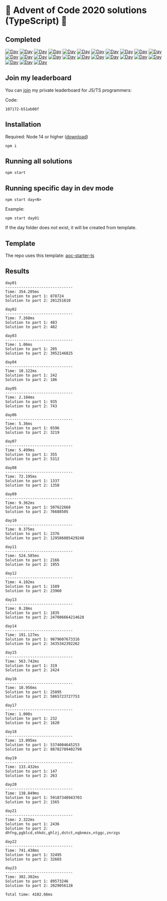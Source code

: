 # 🎄 Advent of Code 2020 solutions (TypeScript) 🎄

## Completed

[![Day](https://badgen.net/badge/01/%E2%98%85%E2%98%85/blue)](src/day01)
[![Day](https://badgen.net/badge/02/%E2%98%85%E2%98%85/blue)](src/day02)
[![Day](https://badgen.net/badge/03/%E2%98%85%E2%98%85/blue)](src/day03)
[![Day](https://badgen.net/badge/04/%E2%98%85%E2%98%85/blue)](src/day04)
[![Day](https://badgen.net/badge/05/%E2%98%85%E2%98%85/blue)](src/day05)
[![Day](https://badgen.net/badge/06/%E2%98%85%E2%98%85/blue)](src/day06)
[![Day](https://badgen.net/badge/07/%E2%98%85%E2%98%85/blue)](src/day07)
[![Day](https://badgen.net/badge/08/%E2%98%85%E2%98%85/blue)](src/day08)
[![Day](https://badgen.net/badge/09/%E2%98%85%E2%98%85/blue)](src/day09)
[![Day](https://badgen.net/badge/10/%E2%98%85%E2%98%85/blue)](src/day10)
[![Day](https://badgen.net/badge/11/%E2%98%85%E2%98%85/blue)](src/day11)
[![Day](https://badgen.net/badge/12/%E2%98%85%E2%98%85/blue)](src/day12)
[![Day](https://badgen.net/badge/13/%E2%98%85%E2%98%85/blue)](src/day13)
[![Day](https://badgen.net/badge/14/%E2%98%85%E2%98%85/blue)](src/day14)
[![Day](https://badgen.net/badge/15/%E2%98%85%E2%98%85/blue)](src/day15)
[![Day](https://badgen.net/badge/16/%E2%98%85%E2%98%85/blue)](src/day16)
[![Day](https://badgen.net/badge/17/%E2%98%85%E2%98%85/blue)](src/day17)
[![Day](https://badgen.net/badge/18/%E2%98%85%E2%98%85/blue)](src/day18)
[![Day](https://badgen.net/badge/19/%E2%98%85%E2%98%85/blue)](src/day19)
[![Day](https://badgen.net/badge/20/%E2%98%85%E2%98%85/blue)](src/day20)
[![Day](https://badgen.net/badge/21/%E2%98%85%E2%98%85/blue)](src/day21)
[![Day](https://badgen.net/badge/22/%E2%98%85%E2%98%85/blue)](src/day22)
[![Day](https://badgen.net/badge/23/%E2%98%85%E2%98%85/blue)](src/day23)
[![Day](https://badgen.net/badge/24/%E2%98%86%E2%98%86/gray)](src/day24)
[![Day](https://badgen.net/badge/25/%E2%98%86%E2%98%86/gray)](src/day25)

## Join my leaderboard

You can [join](https://adventofcode.com/2020/leaderboard/private) my private leaderboard for JS/TS programmers:

Code:

```
107172-b51ab08f
```

## Installation

Required: Node 14 or higher ([download](https://nodejs.org/en/download/))

```
npm i
```

## Running all solutions

```
npm start
```

## Running specific day in dev mode

```
npm start day<N>
```

Example:

```
npm start day01
```

If the day folder does not exist, it will be created from template.

## Template

The repo uses this template: [aoc-starter-ts](https://github.com/caderek/aoc-starter-ts)

## Results

```
day01
------------------------------
Time: 354.205ms
Solution to part 1: 878724
Solution to part 2: 201251610

day02
------------------------------
Time: 7.268ms
Solution to part 1: 483
Solution to part 2: 482

day03
------------------------------
Time: 1.06ms
Solution to part 1: 205
Solution to part 2: 3952146825

day04
------------------------------
Time: 10.122ms
Solution to part 1: 242
Solution to part 2: 186

day05
------------------------------
Time: 2.184ms
Solution to part 1: 935
Solution to part 2: 743

day06
------------------------------
Time: 5.36ms
Solution to part 1: 6596
Solution to part 2: 3219

day07
------------------------------
Time: 5.499ms
Solution to part 1: 355
Solution to part 2: 5312

day08
------------------------------
Time: 72.195ms
Solution to part 1: 1337
Solution to part 2: 1358

day09
------------------------------
Time: 9.362ms
Solution to part 1: 507622668
Solution to part 2: 76688505

day10
------------------------------
Time: 0.375ms
Solution to part 1: 2376
Solution to part 2: 129586085429248

day11
------------------------------
Time: 524.585ms
Solution to part 1: 2166
Solution to part 2: 1955

day12
------------------------------
Time: 4.102ms
Solution to part 1: 1589
Solution to part 2: 23960

day13
------------------------------
Time: 0.28ms
Solution to part 1: 1835
Solution to part 2: 247086664214628

day14
------------------------------
Time: 191.127ms
Solution to part 1: 9879607673316
Solution to part 2: 3435342392262

day15
------------------------------
Time: 563.742ms
Solution to part 1: 319
Solution to part 2: 2424

day16
------------------------------
Time: 10.956ms
Solution to part 1: 25895
Solution to part 2: 5865723727753

day17
------------------------------
Time: 1.008s
Solution to part 1: 232
Solution to part 2: 1620

day18
------------------------------
Time: 13.895ms
Solution to part 1: 5374004645253
Solution to part 2: 88782789402798

day19
------------------------------
Time: 133.432ms
Solution to part 1: 147
Solution to part 2: 263

day20
------------------------------
Time: 138.849ms
Solution to part 1: 59187348943703
Solution to part 2: 1565

day21
------------------------------
Time: 2.322ms
Solution to part 1: 2436
Solution to part 2: dhfng,pgblcd,xhkdc,ghlzj,dstct,nqbnmzx,ntggc,znrzgs

day22
------------------------------
Time: 741.438ms
Solution to part 1: 32495
Solution to part 2: 32665

day23
------------------------------
Time: 302.302ms
Solution to part 1: 89573246
Solution to part 2: 2029056128
```

```
Total time: 4102.66ms
```
